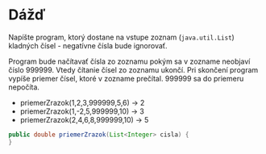# Dážď

Napíšte program, ktorý dostane na vstupe zoznam (`java.util.List`) kladných čísel - negatívne čísla bude ignorovať.

Program bude načítavať čísla zo zoznamu pokým sa v zozname neobjaví číslo 999999. Vtedy čítanie čísel zo zoznamu ukončí. Pri skončení program vypíše priemer čísel, ktoré v zozname prečítal. 999999 sa do priemeru nepočíta.

+ priemerZrazok(1,2,3,999999,5,6) → 2
+ priemerZrazok(1,-2,5,999999,10) → 3
+ priemerZrazok(2,4,6,8,999999,10) → 5

```java
public double priemerZrazok(List<Integer> cisla) {
}
```
